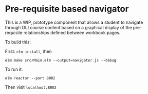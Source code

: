 # Pre-requisite based navigator

This is a WIP, prototype component that allows a student to navigate through
OLI course content based on a graphical display of the pre-requisite 
relationships defined between workbook pages. 

To build this:

First: `elm install`, then

```
elm make src/Main.elm --output=navigator.js --debug
```

To run it:

```
elm reactor --port 8002
```

Then visit `localhost:8002`

